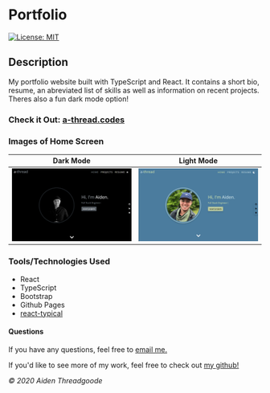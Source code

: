 # Portfolio 

[![License: MIT](https://img.shields.io/badge/License-MIT-green.svg)](https://choosealicense.com/licenses/mit/)

## Description

My portfolio website built with TypeScript and React. It contains a short bio, resume, an abreviated list of skills as well as information on recent projects. Theres also a fun dark mode option!
### Check it Out:  [a-thread.codes](https://a-thread.codes)

### Images of Home Screen

Dark Mode             |  Light Mode
:-------------------------:|:-------------------------:
![Photo of Dark Mode](./public/images/contrast-homepage.png) | ![Photo of Light Mode](./public/images/color-homepage.png)

### Tools/Technologies Used

* React
* TypeScript
* Bootstrap
* Github Pages
* [react-typical](https://www.producthunt.com/posts/react-typical)

#### Questions

If you have any questions, feel free to [email me.](mailto:aiden.threadgoode@gmail.com)

If you'd like to see more of my work, feel free to check out [my github!](https://github.com/a-thread)

*© 2020 Aiden Threadgoode*

    
